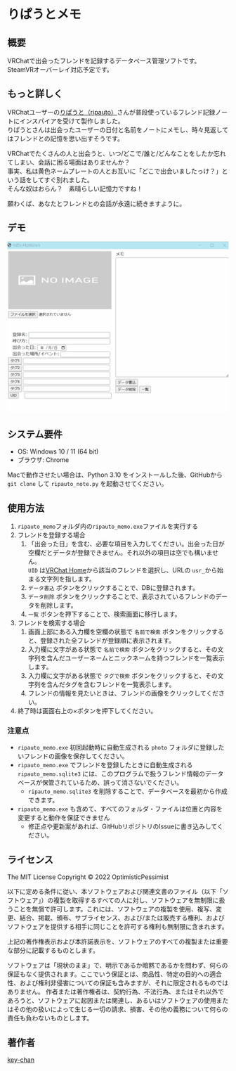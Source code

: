 りぱうとメモ
====

## 概要
VRChatで出会ったフレンドを記録するデータベース管理ソフトです。  
SteamVRオーバーレイ対応予定です。

## もっと詳しく
VRChatユーザーの[りぱうと（ripauto）](https://vrchat.com/home/user/usr_990e1d41-3fdb-49ae-a3a0-16b145cb7c02)さんが普段使っているフレンド記録ノートにインスパイアを受けて製作しました。  
りぱうとさんは出会ったユーザーの日付と名前をノートにメモし、時々見返してはフレンドとの記憶を思い出すそうです。  

VRChatでたくさんの人と出会うと、いつ/どこで/誰と/どんなことをしたか忘れてしまい、会話に困る場面はありませんか？  
事実、私は黄色ネームプレートの人とお互いに「どこで出会いましたっけ？」という話をしてすぐ別れました。  
そんな奴はおらん？　素晴らしい記憶力ですね！

願わくば、あなたとフレンドとの会話が永遠に続きますように。

## デモ
![Demo](RipautoDemo.gif)

## システム要件
- OS: Windows 10 / 11 (64 bit)
- ブラウザ: Chrome

Macで動作させたい場合は、Python 3.10 をインストールした後、GitHubから `git clone` して `ripauto_note.py` を起動させてください。

## 使用方法
1. `ripauto_memo`フォルダ内の`ripauto_memo.exe`ファイルを実行する
2. フレンドを登録する場合
   1. 「出会った日」を含む、必要な項目を入力してください。出会った日が空欄だとデータが登録できません。それ以外の項目は空でも構いません。  
       `UID` は[VRChat Home](https://vrchat.com/home/)から該当のフレンドを選択し、URLの `usr_`から始まる文字列を指します。
   2. `データ書込` ボタンをクリックすることで、DBに登録されます。
   3. `データ削除` ボタンをクリックすることで、表示されているフレンドのデータを削除します。
   4. `一覧` ボタンを押下することで、検索画面に移行します。
3. フレンドを検索する場合
   1. 画面上部にある入力欄を空欄の状態で `名前で検索` ボタンをクリックすると、登録された全フレンドが登録順に表示されます。
   2. 入力欄に文字がある状態で `名前で検索` ボタンをクリックすると、その文字列を含んだユーザーネームとニックネームを持つフレンドを一覧表示します。
   3. 入力欄に文字がある状態で `タグで検索` ボタンをクリックすると、その文字列を含んだタグを含むフレンドを一覧表示します。
   4. フレンドの情報を見たいときは、フレンドの画像をクリックしてください。
4. 終了時は画面右上の×ボタンを押下してください。

### 注意点
- `ripauto_memo.exe` 初回起動時に自動生成される `photo` フォルダに登録したいフレンドの画像を保存してください。
- `ripauto_memo.exe` でフレンドを登録したときに自動生成される `ripauto_memo.sqlite3` には、このプログラムで扱うフレンド情報のデータベースが保管されているため、誤って消さないでください。
  - `ripauto_memo.sqlite3` を削除することで、データベースを最初から作成できます。
- `ripauto_memo.exe` も含めて、すべてのフォルダ・ファイルは位置と内容を変更すると動作を保証できません
  - 修正点や更新案があれば、GitHubリポジトリのIssueに書き込みしてください。


## ライセンス
The MIT License
Copyright © 2022 OptimisticPessimist

以下に定める条件に従い、本ソフトウェアおよび関連文書のファイル（以下「ソフトウェア」）の複製を取得するすべての人に対し、ソフトウェアを無制限に扱うことを無償で許可します。これには、ソフトウェアの複製を使用、複写、変更、結合、掲載、頒布、サブライセンス、および/または販売する権利、およびソフトウェアを提供する相手に同じことを許可する権利も無制限に含まれます。

上記の著作権表示および本許諾表示を、ソフトウェアのすべての複製または重要な部分に記載するものとします。

ソフトウェアは「現状のまま」で、明示であるか暗黙であるかを問わず、何らの保証もなく提供されます。ここでいう保証とは、商品性、特定の目的への適合性、および権利非侵害についての保証も含みますが、それに限定されるものではありません。 作者または著作権者は、契約行為、不法行為、またはそれ以外であろうと、ソフトウェアに起因または関連し、あるいはソフトウェアの使用またはその他の扱いによって生じる一切の請求、損害、その他の義務について何らの責任も負わないものとします。

## 著作者
[key-chan](https://twitter.com/HilariPessimist)
